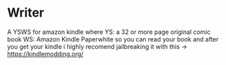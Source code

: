 # Writer
A YSWS for amazon kindle where YS: a 32 or more page original comic book WS: Amazon Kindle Paperwhite so you can read your book
and after you get your kindle i highly recomend jailbreaking it with this -> https://kindlemodding.org/
